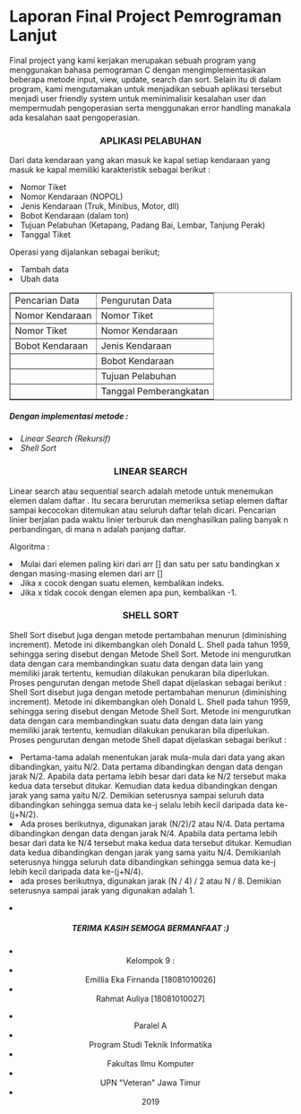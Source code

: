 ﻿<h1>Laporan Final Project Pemrograman Lanjut</h1>

<p>
	Final project yang kami kerjakan merupakan sebuah program yang menggunakan bahasa pemograman C dengan mengimplementasikan beberapa metode input, view, update, search dan sort. Selain itu di dalam program, kami mengutamakan untuk menjadikan sebuah aplikasi tersebut menjadi user friendly system untuk meminimalisir kesalahan user dan mempermudah pengoperasian serta menggunakan error handling manakala ada kesalahan saat pengoperasian.
<p>	
<center><h3>APLIKASI PELABUHAN</h3></center>
<p>
    Dari data kendaraan yang akan masuk ke kapal setiap kendaraan yang masuk ke kapal memiliki karakteristik sebagai berikut :
</p>    
    <li> Nomor Tiket </li>
    <li> Nomor Kendaraan (NOPOL) </li>
    <li> Jenis Kendaraan (Truk, Minibus, Motor, dll) </li>
    <li> Bobot Kendaraan (dalam ton) </li>
    <li> Tujuan Pelabuhan (Ketapang, Padang Bai, Lembar, Tanjung Perak) </li>
    <li> Tanggal Tiket </li>
<p><p></p>
<p> Operasi yang dijalankan sebagai berikut;</p>
<p> <li> Tambah data </li>
    <li> Ubah data </li>
    <table border="1">
    <tr>
    <td> Pencarian Data </td>
    <td> Pengurutan Data </td>
    </tr>
    <tr>
    <td> Nomor Kendaraan </td>
    <td> Nomor Tiket </td>
    </tr>
    <tr>
    <td> Nomor Tiket </td>
    <td> Nomor Kendaraan </td>
    </tr>
    <tr>
    <td> Bobot Kendaraan </td>
    <td> Jenis Kendaraan </td>
    </tr>
    <tr>
    <td> </td>
    <td> Bobot Kendaraan</td>
    </tr>
    <tr>
    <td> </td>
    <td> Tujuan Pelabuhan </td>
    </tr>
    <tr>
    <td> </td>
    <td> Tanggal Pemberangkatan </td>
    </tr>
    </table>
</p>
<h5> Dengan implementasi metode : </h5>
<li> <i> Linear Search (Rekursif) </i> </li>
<li> <i> Shell Sort </i> </li>

<center><h3>LINEAR SEARCH</h3></center>
<P>
    Linear search atau sequential search adalah metode untuk menemukan elemen dalam daftar . Itu secara berurutan memeriksa setiap elemen daftar sampai kecocokan ditemukan atau seluruh daftar telah dicari.
    Pencarian linier berjalan pada waktu linier terburuk dan menghasilkan paling banyak n perbandingan, di mana n adalah panjang daftar. 
</p>
<p> Algoritma :
<li> Mulai dari elemen paling kiri dari arr [] dan satu per satu bandingkan x dengan masing-masing elemen dari arr [] </li>
<li> Jika x cocok dengan suatu elemen, kembalikan indeks. </li>
<li> Jika x tidak cocok dengan elemen apa pun, kembalikan -1. </li>
</p>

<center><h3>SHELL SORT</h3></center>
<p>
    Shell Sort disebut juga dengan metode pertambahan menurun (diminishing increment). Metode ini dikembangkan oleh Donald L. Shell pada tahun 1959, sehingga sering disebut dengan Metode Shell Sort. Metode ini mengurutkan data dengan cara membandingkan suatu data dengan data lain yang memiliki jarak tertentu, kemudian dilakukan penukaran bila diperlukan. Proses pengurutan dengan metode Shell dapat dijelaskan sebagai berikut : Shell Sort disebut juga dengan metode pertambahan menurun (diminishing increment). Metode ini dikembangkan oleh Donald L. Shell pada tahun 1959, sehingga sering disebut dengan Metode Shell Sort. Metode ini mengurutkan data dengan cara membandingkan suatu data dengan data lain yang memiliki jarak tertentu, kemudian dilakukan penukaran bila diperlukan. Proses pengurutan dengan metode Shell dapat dijelaskan sebagai berikut : 
</p>
<li> Pertama-tama adalah menentukan jarak mula-mula dari data yang akan dibandingkan, yaitu N/2. Data pertama dibandingkan dengan data dengan jarak N/2. Apabila data pertama lebih besar dari data ke N/2 tersebut maka kedua data tersebut ditukar. Kemudian data kedua dibandingkan dengan jarak yang sama yaitu N/2. Demikian seterusnya sampai seluruh data dibandingkan sehingga semua data ke-j selalu lebih kecil daripada data ke-(j+N/2). </li>
<li> Ada proses berikutnya, digunakan jarak (N/2)/2 atau N/4. Data pertama dibandingkan dengan data dengan jarak N/4. Apabila data pertama lebih besar dari data ke N/4 tersebut maka kedua data tersebut ditukar. Kemudian data kedua dibandingkan dengan jarak yang sama yaitu N/4. Demikianlah seterusnya hingga seluruh data dibandingkan sehingga semua data ke-j lebih kecil daripada data ke-(j+N/4). </li>
<li> ada proses berikutnya, digunakan jarak (N / 4) / 2 atau N / 8. Demikian seterusnya sampai jarak yang digunakan adalah 1. </li>

<p>
	<li><center><h5>TERIMA KASIH SEMOGA BERMANFAAT :)</h5></center></li>
	<li><center>Kelompok 9 : </center></li>
	<li><center>Emillia Eka Firnanda [18081010026]</center></li>
	<li><center>Rahmat Auliya [18081010027]</center></li>
</p>
<p><p>
	<li><center>Paralel A</center></li>
	<li><center>Program Studi Teknik Informatika</center></li>
	<li><center>Fakultas Ilmu Komputer</center></li>
	<li><center>UPN "Veteran" Jawa Timur</center></li>
	<li><center>2019</center></li>
</p>





